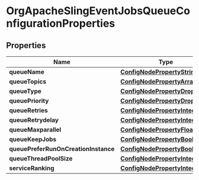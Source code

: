 

# OrgApacheSlingEventJobsQueueConfigurationProperties

## Properties

Name | Type | Description | Notes
------------ | ------------- | ------------- | -------------
**queueName** | [**ConfigNodePropertyString**](ConfigNodePropertyString.md) |  |  [optional]
**queueTopics** | [**ConfigNodePropertyArray**](ConfigNodePropertyArray.md) |  |  [optional]
**queueType** | [**ConfigNodePropertyDropDown**](ConfigNodePropertyDropDown.md) |  |  [optional]
**queuePriority** | [**ConfigNodePropertyDropDown**](ConfigNodePropertyDropDown.md) |  |  [optional]
**queueRetries** | [**ConfigNodePropertyInteger**](ConfigNodePropertyInteger.md) |  |  [optional]
**queueRetrydelay** | [**ConfigNodePropertyInteger**](ConfigNodePropertyInteger.md) |  |  [optional]
**queueMaxparallel** | [**ConfigNodePropertyFloat**](ConfigNodePropertyFloat.md) |  |  [optional]
**queueKeepJobs** | [**ConfigNodePropertyBoolean**](ConfigNodePropertyBoolean.md) |  |  [optional]
**queuePreferRunOnCreationInstance** | [**ConfigNodePropertyBoolean**](ConfigNodePropertyBoolean.md) |  |  [optional]
**queueThreadPoolSize** | [**ConfigNodePropertyInteger**](ConfigNodePropertyInteger.md) |  |  [optional]
**serviceRanking** | [**ConfigNodePropertyInteger**](ConfigNodePropertyInteger.md) |  |  [optional]



